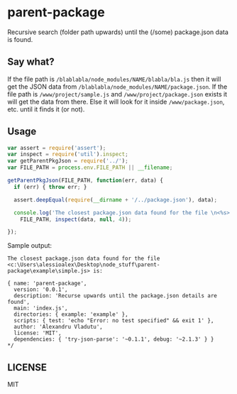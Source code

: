 # parent-package

Recursive search (folder path upwards) until the (/some) package.json data is found.

## Say what?

If the file path is `/blablabla/node_modules/NAME/blabla/bla.js` then it will get the JSON data from `/blablabla/node_modules/NAME/package.json`.
If the file path is `/www/project/sample.js` and `/www/project/package.json` exists it will get the data from there.
Else it will look for it inside `/www/package.json`, etc. until it finds it (or not).

## Usage

```js
var assert = require('assert');
var inspect = require('util').inspect;
var getParentPkgJson = require('../');
var FILE_PATH = process.env.FILE_PATH || __filename;

getParentPkgJson(FILE_PATH, function(err, data) {
  if (err) { throw err; }

  assert.deepEqual(require(__dirname + '/../package.json'), data);

  console.log('The closest package.json data found for the file \n<%s> is:\n\n%s',
    FILE_PATH, inspect(data, null, 4));

});
```

Sample output:


    The closest package.json data found for the file
    <c:\Users\alessioalex\Desktop\node_stuff\parent-package\example\simple.js> is:

    { name: 'parent-package',
      version: '0.0.1',
      description: 'Recurse upwards until the package.json details are found',
      main: 'index.js',
      directories: { example: 'example' },
      scripts: { test: 'echo "Error: no test specified" && exit 1' },
      author: 'Alexandru Vladutu',
      license: 'MIT',
      dependencies: { 'try-json-parse': '~0.1.1', debug: '~2.1.3' } }
    */

## LICENSE

MIT
